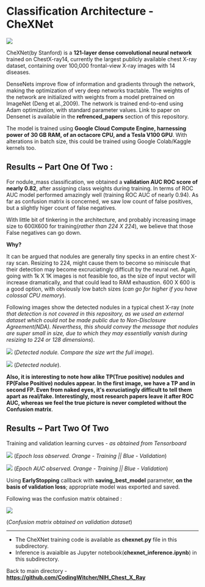 # Classification Architecture - CheXNet
![](https://github.com/CodingWitcher/NIH_Chest_X_Ray/blob/main/images_for_readme/xray%20heatmap.webp)

CheXNet(by Stanford) is a **121-layer dense convolutional neural network** trained on ChestX-ray14, currently the largest publicly available chest X-ray dataset, containing over 100,000 frontal-view X-ray images with 14 diseases. 

DenseNets improve flow of information and gradients through the network, making the optimization of very deep networks tractable. The weights of the network are initialized with weights from a model pretrained on ImageNet (Deng et al.,2009). The network is trained end-to-end using Adam optimization, with standard parameter values. Link to paper on Densenet is available in the **refrenced_papers** section of this repository.

The model is trained using **Google Cloud Compute Engine, harnessing power of 30 GB RAM, of an octacore CPU, and a Tesla V100 GPU**. With alterations in batch size, this could be trained using Google Colab/Kaggle kernels too.

## Results ~ Part One Of Two : 

For nodule_mass classification, we obtained a **validation AUC ROC score of nearly 0.82**, after assigning class weights during training. In terms of ROC AUC model performed amazingly well (training ROC AUC of nearly 0.94). As far as confusion matrix is concerned, we saw low count of false positives, but a slightly higer count of false negatives. 

With little bit of tinkering in the architecture, and probably increasing image size to 600X600 for training(*rather than 224 X 224*), we believe that those False negatives can go down. 

**Why?** 

It can be argued that nodules are generally tiny specks in an entire chest X-ray scan. Resizing to 224, might cause them to become so miniscule that their detection may become excruciatingly difficult by the neural net. Again, going with 1k X 1K images is not feasible too, as the size of input vector will increase dramatically, and that could lead to RAM exhaustion. 600 X 600 is a good option, with obviously low batch sizes (*can go for higher if you have colossal CPU memory*). 

Following images show the detected nodules in a typical chest X-ray (*note that detection is not covered in this repository, as we used an external dataset which could not be made public due to Non-Disclosure Agreement(NDA). Neverthess, this should convey the message that nodules are super small in size, due to which they may essentially vanish during resizing to 224 or 128 dimensions*).

![](https://github.com/CodingWitcher/NIH_Chest_X_Ray/blob/main/images_for_readme/nodule_1)
(*Detected nodule. Compare the size wrt the full image*).

![](https://github.com/CodingWitcher/NIH_Chest_X_Ray/blob/main/images_for_readme/nodule_2)
(*Detected nodule*).

**Also, it is interesting to note how alike TP(True positive) nodules and FP(False Positive) nodules appear. In the first image, we have a TP and in second FP. Even from naked eyes, it's exruciatingly difficult to tell them apart as real/fake. Interestingly, most research papers leave it after ROC AUC, whereas we feel the true picture is never completed without the Confusion matrix**.

## Results ~ Part Two Of Two

Training and validation learning curves - *as obtained from Tensorboard*

![](https://github.com/CodingWitcher/NIH_Chest_X_Ray/blob/main/images_for_readme/epoch_loss.png)
(*Epoch loss observed. Orange - Training || Blue - Validation*)

![](https://github.com/CodingWitcher/NIH_Chest_X_Ray/blob/main/images_for_readme/epoch_auc.png)
(*Epoch AUC observed. Orange - Training || Blue - Validation*)

Using **EarlyStopping** callback with **saving_best_model** parameter, **on the basis of validation loss**; appropriate model was exported and saved.

Following was the confusion matrix obtained : 

![](https://github.com/CodingWitcher/NIH_Chest_X_Ray/blob/main/images_for_readme/cm.png)

(*Confusion matrix obtained on validation dataset*)

-----------------------------------------------------------------------------------------------------------------------------------------------------
* The CheXNet training code is available as **chexnet.py** file in this subdirectory.
* Inference is avaialble as Jupyter notebook(**chexnet_inference.ipynb**) in this subdirectory.

Back to main directory - **https://github.com/CodingWitcher/NIH_Chest_X_Ray**
